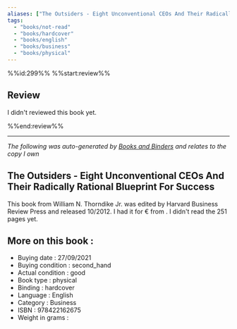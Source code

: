 ```yaml
---
aliases: ["The Outsiders - Eight Unconventional CEOs And Their Radically Rational Blueprint For Success"] 
tags: 
  - "books/not-read" 
  - "books/hardcover" 
  - "books/english"
  - "books/business"
  - "books/physical"
---
```

%%id:299%%
%%start:review%%
## Review
I didn't reviewed this book yet. 

%%end:review%%

---
_The following was auto-generated by [Books and Binders](Books%20and%20Binders.md) and relates to the copy I own_
## The Outsiders - Eight Unconventional CEOs And Their Radically Rational Blueprint For Success
This book from William N. Thorndike Jr.  was edited by Harvard Business Review Press and released 10/2012. I had it for € from . I didn't read the 251 pages yet.

## More on this book :
- Buying date : 27/09/2021
- Buying condition : second_hand
- Actual condition : good
- Book type : physical
- Binding : hardcover
- Language : English
- Category : Business
- ISBN : 978422162675
- Weight in grams : 
